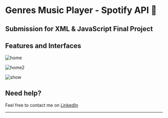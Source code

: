 # Genres Music Player - Spotify API 🌟
## Submission for XML & JavaScript Final Project


## Features and Interfaces

![home](https://github.com/nikunjpatel19/spotify-api/assets/70764321/5fe94301-5881-463a-b680-dd362cb64ddc)

![home2](https://github.com/nikunjpatel19/spotify-api/assets/70764321/4987a89f-1d85-47cc-b2ad-e8acd9b4ea2b)

![show](https://github.com/nikunjpatel19/spotify-api/assets/70764321/a2111b79-291a-46e4-8fb3-fff9aa18ba80)

## Need help?

Feel free to contact me on [LinkedIn](https://www.linkedin.com/in/nikunjpatel19/) 

---------
